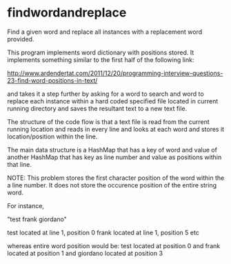 # findwordandreplace
Find a given word and replace all instances with a replacement word provided.

This program implements word dictionary with positions stored. It implements something similar to the
first half of the following link:

http://www.ardendertat.com/2011/12/20/programming-interview-questions-23-find-word-positions-in-text/

and takes it a step further by asking for a word to search and word to replace each instance within a
hard coded specified file located in current running directory and saves the resultant text to a new
text file.

The structure of the code flow is that a text file is read from the current running location and reads
in every line and looks at each word and stores it location/position within the line.

The main data structure is a HashMap that has a key of word and value of another HashMap that has key
as line number and value as positions within that line.

NOTE: This problem stores the first character position of the word within the a line number.
It does not store the occurence position of the entire string word.

For instance,

"test frank giordano" 

test located at line 1, position 0
frank located at line 1, position 5
etc

whereas entire word position would be:
test located at position 0 and frank located at position 1 and giordano located at position 3
